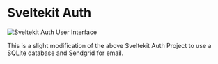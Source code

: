 # Sveltekit Auth

![Sveltekit Auth User Interface](https://github.com/delay/sveltekit-auth/assets/638246/3fbb5318-cf46-40ab-a33b-9660019beec8)

This is a slight modification of the above Sveltekit Auth Project to use a SQLite database and Sendgrid for email.
